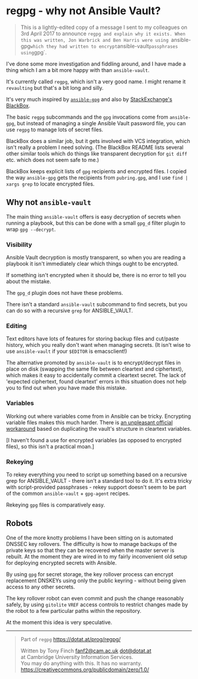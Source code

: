 regpg - why not Ansible Vault?
==============================

> This is a lightly-edited copy of a message I sent to my colleagues
> on 3rd April 2017 to announce `regpg and explain why it exists.
> When this was written, Jon Warbrick and Ben Harris were using
> `ansible-gpg` which they had written to encrypt `ansible-vault`
> passphrases using `gpg`.

I've done some more investigation and fiddling around, and I have made a
thing which I am a bit more happy with than `ansible-vault`.

It's currently called `regpg`, which isn't a very good name. I might
rename it `revaulting` but that's a bit long and silly.

It's very much inspired by
[`ansible-gpg`](https://git.uis.cam.ac.uk/x/uis/u/jw35/ansible-gpg.git)
and also by
[StackExchange's BlackBox](https://github.com/StackExchange/blackbox).

The basic `regpg` subcommands and the `gpg` invocations come from
`ansible-gpg`, but instead of managing a single Ansible Vault password
file, you can use `regpg` to manage lots of secret files.

BlackBox does a similar job, but it gets involved with VCS integration,
which isn't really a problem I need solving. (The BlackBox README lists
several other similar tools which do things like transparent decryption
for `git diff` etc. which does not seem safe to me.)

BlackBox keeps explicit lists of `gpg` recipients and encrypted files. I
copied the way `ansible-gpg` gets the recipients from `pubring.gpg`, and I
use `find | xargs grep` to locate encrypted files.

## Why not `ansible-vault`

The main thing `ansible-vault` offers is easy decryption of secrets when
running a playbook, but this can be done with a small `gpg_d` filter
plugin to wrap `gpg --decrypt`.

### Visibility

Ansible Vault decryption is mostly transparent, so when you are
reading a playbook it isn't immediately clear which things ought to be
encrypted.

If something isn't encrypted when it should be, there is no error to tell
you about the mistake.

The `gpg_d` plugin does not have these problems.

There isn't a standard `ansible-vault` subcommand to find secrets, but you
can do so with a recursive `grep` for ANSIBLE_VAULT.

### Editing

Text editors have lots of features for storing backup files and cut/paste
history, which you really don't want when managing secrets. (It isn't wise
to use `ansible-vault` if your `$EDITOR` is emacsclient!)

The alternative promoted by `ansible-vault` is to encrypt/decrypt
files in place on disk (swapping the same file between cleartext and
ciphertext), which makes it easy to accidentally commit a cleartext
secret. The lack of 'expected ciphertext, found cleartext' errors in
this situation does not help you to find out when you have made this
mistake.

### Variables

Working out where variables come from in Ansible can be tricky. Encrypting
variable files makes this much harder. There is
[an unpleasant official workaround](http://docs.ansible.com/ansible/playbooks_best_practices.html#best-practices-for-variables-and-vaults)
based on duplicating the vault's structure in cleartext variables.

[I haven't found a use for encrypted variables (as opposed to encrypted
files), so this isn't a practical moan.]

### Rekeying

To rekey everything you need to script up something based on a recursive
grep for ANSIBLE_VAULT - there isn't a standard tool to do it. It's extra
tricky with script-provided passphrases - rekey support doesn't seem to be
part of the common `ansible-vault` + `gpg-agent` recipes.

Rekeying `gpg` files is comparatively easy.

## Robots

One of the more knotty problems I have been sitting on is automated
DNSSEC key rollovers. The difficulty is how to manage backups of the
private keys so that they can be recovered when the master server is
rebuilt. At the moment they are wired in to my fairly inconvenient old
setup for deploying encrypted secrets with Ansible.

By using `gpg` for secret storage, the key rollover process can encrypt
replacement DNSKEYs using only the public keyring - without being given
access to any other secrets.

The key rollover robot can even commit and push the change reasonably
safely, by using `gitolite` `VREF` access controls to restrict changes
made by the robot to a few particular paths within the repository.

At the moment this idea is very speculative.


---------------------------------------------------------------------------

> Part of `regpg` <https://dotat.at/prog/regpg/>
>
> Written by Tony Finch <fanf2@cam.ac.uk> <dot@dotat.at>  
> at Cambridge University Information Services.  
> You may do anything with this. It has no warranty.  
> <https://creativecommons.org/publicdomain/zero/1.0/>
